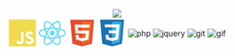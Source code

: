 <div align="center">
  <div>
  <img src="https://cdn.discordapp.com/attachments/1099742049361723496/1134865734632210513/Mokoto_Glitch_1.gif"/>
  </div>
<div height="80px">
  <img align="center" alt="Js" height="50" width="50" 
    src="https://raw.githubusercontent.com/devicons/devicon/master/icons/javascript/javascript-plain.svg">
  <img align="center" alt="React" height="50" width="50" 
    src="https://raw.githubusercontent.com/devicons/devicon/master/icons/react/react-original.svg">
  <img align="center" alt="HTML" height="50" width="50" 
    src="https://raw.githubusercontent.com/devicons/devicon/master/icons/html5/html5-original.svg">
  <img align="center" alt="CSS" height="50" width="50" 
    src="https://raw.githubusercontent.com/devicons/devicon/master/icons/css3/css3-original.svg">
  <img align="center" alt="php" height="50" width="50" 
    src="https://cdn.jsdelivr.net/gh/devicons/devicon/icons/php/php-original.svg">
  <img align="center" alt="jquery" height="50" width="50" 
    src="https://cdn.jsdelivr.net/gh/devicons/devicon/icons/jquery/jquery-original-wordmark.svg">
  <img align="center" alt="git" height="50" width="50"
    src="https://cdn.jsdelivr.net/gh/devicons/devicon/icons/git/git-original.svg" />
  <img align="center"  alt="gif"  height="200" width="220"         
  src="https://cdn.discordapp.com/attachments/1099742049361723496/1124452379367063693/picasion.com_cc7eb7c2eaede347b12023586f57a65f.gif"/>
</div>

</div>

